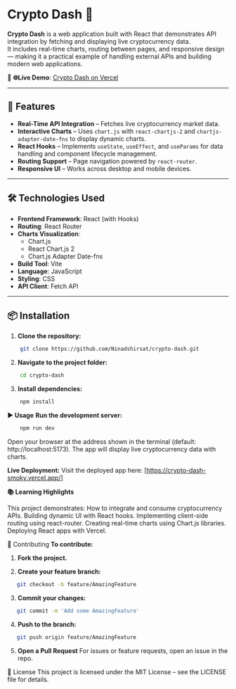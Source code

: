 # Crypto Dash 🚀

**Crypto Dash** is a web application built with React that demonstrates API integration by fetching and displaying live cryptocurrency data.  
It includes real-time charts, routing between pages, and responsive design — making it a practical example of handling external APIs and building modern web applications.

🔗 **🌐Live Demo**: [Crypto Dash on Vercel](https://crypto-dash-smoky.vercel.app/)

---

## 🚀 Features

- **Real-Time API Integration** – Fetches live cryptocurrency market data.
- **Interactive Charts** – Uses `chart.js` with `react-chartjs-2` and `chartjs-adapter-date-fns` to display dynamic charts.
- **React Hooks** – Implements `useState`, `useEffect`, and `useParams` for data handling and component lifecycle management.
- **Routing Support** – Page navigation powered by `react-router`.
- **Responsive UI** – Works across desktop and mobile devices.

---

## 🛠️ Technologies Used

- **Frontend Framework**: React (with Hooks)
- **Routing**: React Router
- **Charts Visualization**:
  - Chart.js
  - React Chart.js 2
  - Chart.js Adapter Date-fns
- **Build Tool**: Vite
- **Language**: JavaScript
- **Styling**: CSS
- **API Client**: Fetch API

---

## 📦 Installation

1. **Clone the repository:**

```bash
    git clone https://github.com/Ninadshirsat/crypto-dash.git
```

2. **Navigate to the project folder:**

```bash
    cd crypto-dash
```

3. **Install dependencies:**

```bash
    npm install
```

**▶️ Usage**
**Run the development server:**

```bash
    npm run dev
```

Open your browser at the address shown in the terminal (default: http://localhost:5173).
The app will display live cryptocurrency data with charts.

**Live Deployment:**
Visit the deployed app here:
[https://crypto-dash-smoky.vercel.app/]

**📚 Learning Highlights**

This project demonstrates:
How to integrate and consume cryptocurrency APIs.
Building dynamic UI with React hooks.
Implementing client-side routing using react-router.
Creating real-time charts using Chart.js libraries.
Deploying React apps with Vercel.

🤝 Contributing
**To contribute:**

1. **Fork the project.**

2. **Create your feature branch:**

```bash
   git checkout -b feature/AmazingFeature
```

3. **Commit your changes:**

```bash
   git commit -m 'Add some AmazingFeature'
```

4. **Push to the branch:**

```bash
   git push origin feature/AmazingFeature
```

5. **Open a Pull Request** For issues or feature requests, open an issue in the repo.

📄 License
This project is licensed under the MIT License – see the LICENSE file for details.
